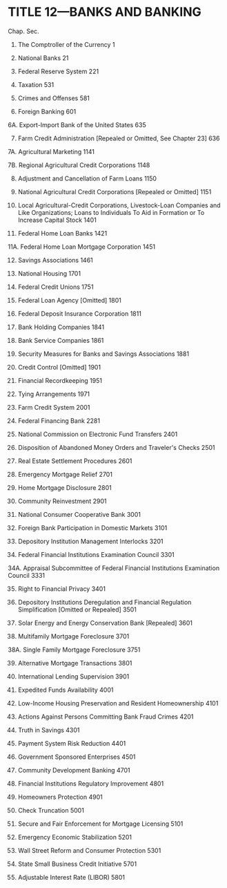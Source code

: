 TITLE 12—BANKS AND BANKING
==========

Chap. Sec.

1. The Comptroller of the Currency 1

2. National Banks 21

3. Federal Reserve System 221

4. Taxation 531

5. Crimes and Offenses 581

6. Foreign Banking 601

6A. Export-Import Bank of the United States 635

7. Farm Credit Administration [Repealed or Omitted, See Chapter 23] 636

7A. Agricultural Marketing 1141

7B. Regional Agricultural Credit Corporations 1148

8. Adjustment and Cancellation of Farm Loans 1150

9. National Agricultural Credit Corporations [Repealed or Omitted] 1151

10. Local Agricultural-Credit Corporations, Livestock-Loan Companies and Like Organizations; Loans to Individuals To Aid in Formation or To Increase Capital Stock 1401

11. Federal Home Loan Banks 1421

11A. Federal Home Loan Mortgage Corporation 1451

12. Savings Associations 1461

13. National Housing 1701

14. Federal Credit Unions 1751

15. Federal Loan Agency [Omitted] 1801

16. Federal Deposit Insurance Corporation 1811

17. Bank Holding Companies 1841

18. Bank Service Companies 1861

19. Security Measures for Banks and Savings Associations 1881

20. Credit Control [Omitted] 1901

21. Financial Recordkeeping 1951

22. Tying Arrangements 1971

23. Farm Credit System 2001

24. Federal Financing Bank 2281

25. National Commission on Electronic Fund Transfers 2401

26. Disposition of Abandoned Money Orders and Traveler's Checks 2501

27. Real Estate Settlement Procedures 2601

28. Emergency Mortgage Relief 2701

29. Home Mortgage Disclosure 2801

30. Community Reinvestment 2901

31. National Consumer Cooperative Bank 3001

32. Foreign Bank Participation in Domestic Markets 3101

33. Depository Institution Management Interlocks 3201

34. Federal Financial Institutions Examination Council 3301

34A. Appraisal Subcommittee of Federal Financial Institutions Examination Council 3331

35. Right to Financial Privacy 3401

36. Depository Institutions Deregulation and Financial Regulation Simplification [Omitted or Repealed] 3501

37. Solar Energy and Energy Conservation Bank [Repealed] 3601

38. Multifamily Mortgage Foreclosure 3701

38A. Single Family Mortgage Foreclosure 3751

39. Alternative Mortgage Transactions 3801

40. International Lending Supervision 3901

41. Expedited Funds Availability 4001

42. Low-Income Housing Preservation and Resident Homeownership 4101

43. Actions Against Persons Committing Bank Fraud Crimes 4201

44. Truth in Savings 4301

45. Payment System Risk Reduction 4401

46. Government Sponsored Enterprises 4501

47. Community Development Banking 4701

48. Financial Institutions Regulatory Improvement 4801

49. Homeowners Protection 4901

50. Check Truncation 5001

51. Secure and Fair Enforcement for Mortgage Licensing 5101

52. Emergency Economic Stabilization 5201

53. Wall Street Reform and Consumer Protection 5301

54. State Small Business Credit Initiative 5701

55. Adjustable Interest Rate (LIBOR) 5801